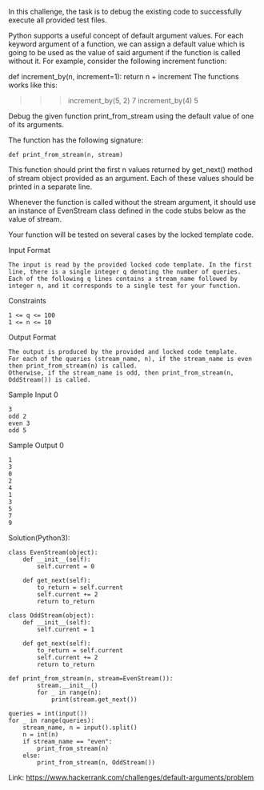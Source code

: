 In this challenge, the task is to debug the existing code to successfully execute all provided test files.

Python supports a useful concept of default argument values. For each keyword argument of a function, we can assign a default value which is going to be used as the value of said argument if the function is called without it. For example, consider the following increment function:

def increment_by(n, increment=1):
    return n + increment
The functions works like this:

>>> increment_by(5, 2)
7
>>> increment_by(4)
5
>>>
Debug the given function print_from_stream using the default value of one of its arguments.

The function has the following signature:
```
def print_from_stream(n, stream)
```
This function should print the first n values returned by get_next() method of stream object provided as an argument. 
Each of these values should be printed in a separate line.

Whenever the function is called without the stream argument, it should use an instance of EvenStream class defined in the code stubs below as the value of stream.

Your function will be tested on several cases by the locked template code.

Input Format
```
The input is read by the provided locked code template. In the first line, there is a single integer q denoting the number of queries. 
Each of the following q lines contains a stream_name followed by integer n, and it corresponds to a single test for your function.
```
Constraints
```
1 <= q <= 100
1 <= n <= 10
```
Output Format
```
The output is produced by the provided and locked code template. 
For each of the queries (stream_name, n), if the stream_name is even then print_from_stream(n) is called. 
Otherwise, if the stream_name is odd, then print_from_stream(n, OddStream()) is called.
```
Sample Input 0
```
3
odd 2
even 3
odd 5
```
Sample Output 0
```
1
3
0
2
4
1
3
5
7
9
```

Solution(Python3):
```
class EvenStream(object):
    def __init__(self):
        self.current = 0

    def get_next(self):
        to_return = self.current
        self.current += 2
        return to_return

class OddStream(object):
    def __init__(self):
        self.current = 1

    def get_next(self):
        to_return = self.current
        self.current += 2
        return to_return

def print_from_stream(n, stream=EvenStream()):
        stream.__init__()
        for _ in range(n):
            print(stream.get_next())

queries = int(input())
for _ in range(queries):
    stream_name, n = input().split()
    n = int(n)
    if stream_name == "even":
        print_from_stream(n)
    else:
        print_from_stream(n, OddStream())

```

Link: https://www.hackerrank.com/challenges/default-arguments/problem
